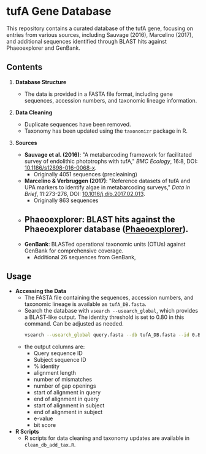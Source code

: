 # tufA Gene Database

This repository contains a curated database of the tufA gene, focusing on entries from various sources, including Sauvage (2016), Marcelino (2017), and additional sequences identified through BLAST hits against Phaeoexplorer and GenBank.

## Contents

1. **Database Structure**
    - The data is provided in a FASTA file format, including gene sequences, accession numbers, and taxonomic lineage information.

2. **Data Cleaning**
    - Duplicate sequences have been removed.
    - Taxonomy has been updated using the `taxonomizr` package in R.

3. **Sources**
    - **Sauvage et al. (2016)**: "A metabarcoding framework for facilitated survey of endolithic phototrophs with tufA," *BMC Ecology*, 16:8, DOI: [10.1186/s12898-016-0068-x](https://doi.org/10.1186/s12898-016-0068-x).
      - Originally 4051 sequences (precleaining)
    - **Marcelino & Verbruggen (2017)**: "Reference datasets of tufA and UPA markers to identify algae in metabarcoding surveys," *Data in Brief*, 11:273-276, DOI: [10.1016/j.dib.2017.02.013](https://doi.org/10.1016/j.dib.2017.02.013).
      - Originally 863 sequences
    - **Phaeoexplorer**: BLAST hits against the Phaeoexplorer database ([Phaeoexplorer](http://phaeoexplorer.sb-roscoff.fr/home/)).
      - 
    - **GenBank**: BLASTed operational taxonomic units (OTUs) against GenBank for comprehensive coverage.
      - Additional 26 sequences from GenBank, 

## Usage

- **Accessing the Data**
    - The FASTA file containing the sequences, accession numbers, and taxonomic lineage is available as `tufA_DB.fasta`.
    - Search the database with `vsearch --usearch_global`, which provides a BLAST-like output. The identity threshold is set to 0.80 in this command. Can be adjusted as needed.
        ```bash
        vsearch --usearch_global query.fasta --db tufA_DB.fasta --id 0.80 --blast6out output.txt --thread <number of threads>
        ```
    - the output columns are:
        - Query sequence ID
        - Subject sequence ID
        - % identity
        - alignment length
        - number of mismatches
        - number of gap openings
        - start of alignment in query
        - end of alignment in query
        - start of alignment in subject
        - end of alignment in subject
        - e-value
        - bit score
- **R Scripts**
    - R scripts for data cleaning and taxonomy updates are available in `clean_db_add_tax.R`.